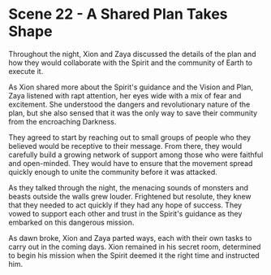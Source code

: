# Scene 22 - A Shared Plan Takes Shape

Throughout the night, Xion and Zaya discussed the details of the plan and how they would collaborate with the Spirit and the community of Earth to execute it.

As Xion shared more about the Spirit's guidance and the Vision and Plan, Zaya listened with rapt attention, her eyes wide with a mix of fear and excitement. She understood the dangers and revolutionary nature of the plan, but she also sensed that it was the only way to save their community from the encroaching Darkness.

They agreed to start by reaching out to small groups of people who they believed would be receptive to their message. From there, they would carefully build a growing network of support among those who were faithful and open-minded. They would have to ensure that the movement spread quickly enough to unite the community before it was attacked. 

As they talked through the night, the menacing sounds of monsters and beasts outside the walls grew louder. Frightened but resolute, they knew that they needed to act quickly if they had any hope of success. They vowed to support each other and trust in the Spirit's guidance as they embarked on this dangerous mission.

As dawn broke, Xion and Zaya parted ways, each with their own tasks to carry out in the coming days. Xion remained in his secret room, determined to begin his mission when the Spirit deemed it the right time and instructed him. 